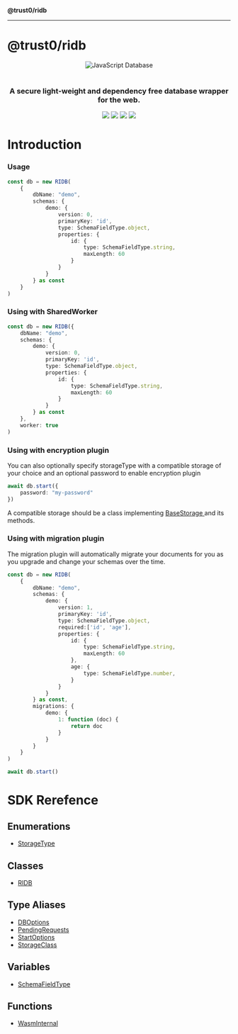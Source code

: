 **@trust0/ridb**

***

# @trust0/ridb

<p align="center">
 <img src="https://cdn.jsdelivr.net/gh/trust0-project/ridb@latest/docs/logo.svg" alt="JavaScript Database" />
 <br />
 <br />
 <h3 align="center">A secure light-weight and dependency free database wrapper for the web.</h3>
</p>
<p align="center">
  <a href="https://github.com/trust0-project/RIDB/releases"><img src="https://img.shields.io/github/v/release/trust0-project/ridb?color=%23ff00a0&include_prereleases&label=version&sort=semver&style=flat-square"></a>
  <a href="#"><img src="https://img.shields.io/npm/types/rxdb?style=flat-square"></a>
  <a href="https://raw.githubusercontent.com/trust0-project/RIDB/refs/heads/main/LICENSE"><img src="https://img.shields.io/github/license/trust0-project/ridb?style=flat-square"></a>
  <a href="https://www.npmjs.com/package/@trust0/ridb"><img src="https://img.shields.io/npm/dm/@trust0/ridb?color=c63a3b&style=flat-square"></a>   
</p>
<h1>Introduction</h1>

### Usage
```typescript
const db = new RIDB(
    {
        dbName: "demo",
        schemas: {
            demo: {
                version: 0,
                primaryKey: 'id',
                type: SchemaFieldType.object,
                properties: {
                    id: {
                        type: SchemaFieldType.string,
                        maxLength: 60
                    }
                }
            }
        } as const
    }
)
```

### Using with SharedWorker

```typescript
const db = new RIDB({
    dbName: "demo",
    schemas: {
        demo: {
            version: 0,
            primaryKey: 'id',
            type: SchemaFieldType.object,
            properties: {
                id: {
                    type: SchemaFieldType.string,
                    maxLength: 60
                }
            }
        } as const
    },
    worker: true
)
```

### Using with encryption plugin
You can also optionally specify storageType with a compatible storage of your choice and an optional password to enable encryption plugin
```typescript
await db.start({
    password: "my-password"
})
```

A compatible storage should be a class implementing [BaseStorage<SchemaType> ](_media/BaseStorage.md) and its methods.

### Using with migration plugin
The migration plugin will automatically migrate your documents for you as you upgrade and change your schemas over the time. 

```typescript
const db = new RIDB(
    {
        dbName: "demo",
        schemas: {
            demo: {
                version: 1,
                primaryKey: 'id',
                type: SchemaFieldType.object,
                required:['id', 'age'],
                properties: {
                    id: {
                        type: SchemaFieldType.string,
                        maxLength: 60
                    },
                    age: {
                        type: SchemaFieldType.number,
                    }
                }
            }
        } as const,
        migrations: {
            demo: {
                1: function (doc) {
                    return doc
                }
            }
        }
    }
)

await db.start()
```
# SDK Rerefence

## Enumerations

- [StorageType](enumerations/StorageType.md)

## Classes

- [RIDB](classes/RIDB.md)

## Type Aliases

- [DBOptions](type-aliases/DBOptions.md)
- [PendingRequests](type-aliases/PendingRequests.md)
- [StartOptions](type-aliases/StartOptions.md)
- [StorageClass](type-aliases/StorageClass.md)

## Variables

- [SchemaFieldType](variables/SchemaFieldType.md)

## Functions

- [WasmInternal](functions/WasmInternal.md)

